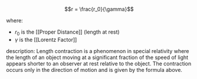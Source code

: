 
$$r = \frac{r_0}{\gamma}$$

where:
- $r_0$ is the [[Proper Distance]] (length at rest)
- $\gamma$ is the [[Lorentz Factor]]


description:
	Length contraction is a phenomenon in special relativity where the length of an object moving at a significant fraction of the speed of light appears shorter to an observer at rest relative to the object. The contraction occurs only in the direction of motion and is given by the formula above.